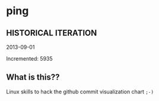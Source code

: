 # ping

## HISTORICAL ITERATION
2013-09-01

Incremented: 5935

## What is this?? 
Linux skills to hack the github commit visualization chart `;-)`
